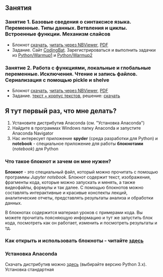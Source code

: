 ## Занятия

### Занятие 1. Базовые сведения о синтаксисе языка. Переменные. Типы данных. Ветвления и циклы. Встроенные функции. Механизм слайсов

* Блокнот [скачать](https://goo.gl/XihwMS), [читать через NBViewer](https://nbviewer.jupyter.org/urls/dl.dropbox.com/s/cbcitgrptoy3h1c/lesson1.ipynb), [PDF](https://goo.gl/56d7Yk)
* Задание. Сайт [CodingBat](www.codingbat.com). Зарегистрироваться и выполнить задачки из [Python/Warmup1](http://codingbat.com/python/Warmup-1) и [Python/Warmup2](http://codingbat.com/python/Warmup-2)

### Занятие 2. Работа с функциями, локальные и глобальные переменные. Исключения. Чтение и запись файлов. Сериализация с помощью pickle и shelve

* Блокнот [скачать](https://goo.gl/4MykxH), [читать через NBViewer](https://nbviewer.jupyter.org/urls/dl.dropbox.com/s/ibal9sffp5z10cl/lesson2.ipynb), [PDF](https://goo.gl/JPZCxK)
* Задание. [текст + корпус текстов](https://goo.gl/ZQqc6u), решение: [скачать](https://goo.gl/9LPhLV)

## Я тут первый раз, что мне делать?

1. Установите дистрибутив Anaconda (см. "Установка Anaconda")
2. Найдите в программах Windows папку Anaconda и запустите Anaconda Navigator
3. Нас интересует приложение **spyder** (среда разработки для Python) и **notebook** - специальное приложение
для работы **блокнотами** (*notebook*) для Python

### Что такое блокнот и зачем он мне нужен?

**Блокнот** - это специальный файл, который можно прочитать с помощью программы *Jupyter notebook*. Блокнот содержит текст, изображения,
фрагменты кода, которые можно запускать и менять, а также видеофайлы, формулы и так далее. С помощью блокнотов можно составлять интерактивные и красивые конспекты лекций, аналитические отчеты, представлять результаты анализа и обработки данных.

В блокнотах содержится материал уроков с примерами кода. Вы можете прочитать поясняющую информацию и тут же запустить блок кода, посмотреть как он работает, изменить и посмотреть результаты и тд.

### Как открыть и использовать блокноты - читайте [здесь](https://goo.gl/prJrmg)

### Установка Anaconda

Скачать дистрибутив можно [здесь](https://www.anaconda.com/download/) (выбирайте версию Python 3.x). Установка стандартная
